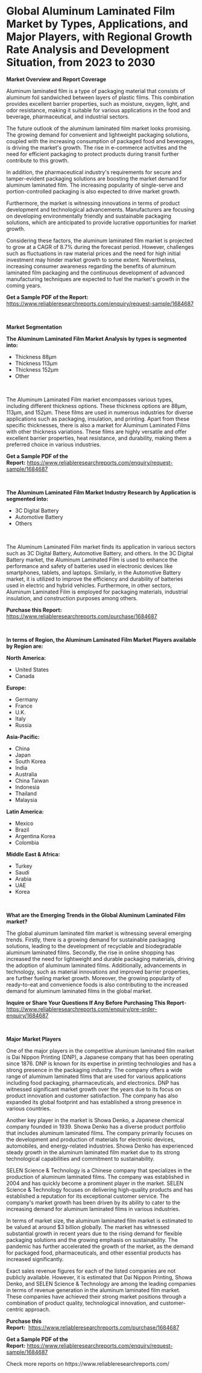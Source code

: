 <p><h1>Global Aluminum Laminated Film Market by Types, Applications, and Major Players, with Regional Growth Rate Analysis and Development Situation, from 2023 to 2030</h1></p><p><strong>Market Overview and Report Coverage</strong></p>
<p><p>Aluminum laminated film is a type of packaging material that consists of aluminum foil sandwiched between layers of plastic films. This combination provides excellent barrier properties, such as moisture, oxygen, light, and odor resistance, making it suitable for various applications in the food and beverage, pharmaceutical, and industrial sectors.</p><p>The future outlook of the aluminum laminated film market looks promising. The growing demand for convenient and lightweight packaging solutions, coupled with the increasing consumption of packaged food and beverages, is driving the market's growth. The rise in e-commerce activities and the need for efficient packaging to protect products during transit further contribute to this growth.</p><p>In addition, the pharmaceutical industry's requirements for secure and tamper-evident packaging solutions are boosting the market demand for aluminum laminated film. The increasing popularity of single-serve and portion-controlled packaging is also expected to drive market growth.</p><p>Furthermore, the market is witnessing innovations in terms of product development and technological advancements. Manufacturers are focusing on developing environmentally friendly and sustainable packaging solutions, which are anticipated to provide lucrative opportunities for market growth.</p><p>Considering these factors, the aluminum laminated film market is projected to grow at a CAGR of 8.7% during the forecast period. However, challenges such as fluctuations in raw material prices and the need for high initial investment may hinder market growth to some extent. Nevertheless, increasing consumer awareness regarding the benefits of aluminum laminated film packaging and the continuous development of advanced manufacturing techniques are expected to fuel the market's growth in the coming years.</p></p>
<p><strong>Get a Sample PDF of the Report:</strong> <a href="https://www.reliableresearchreports.com/enquiry/request-sample/1684687">https://www.reliableresearchreports.com/enquiry/request-sample/1684687</a></p>
<p>&nbsp;</p>
<p><strong>Market Segmentation</strong></p>
<p><strong>The Aluminum Laminated Film Market Analysis by types is segmented into:</strong></p>
<p><ul><li>Thickness 88μm</li><li>Thickness 113μm</li><li>Thickness 152μm</li><li>Other</li></ul></p>
<p>&nbsp;</p>
<p><p>The Aluminum Laminated Film market encompasses various types, including different thickness options. These thickness options are 88μm, 113μm, and 152μm. These films are used in numerous industries for diverse applications such as packaging, insulation, and printing. Apart from these specific thicknesses, there is also a market for Aluminum Laminated Films with other thickness variations. These films are highly versatile and offer excellent barrier properties, heat resistance, and durability, making them a preferred choice in various industries.</p></p>
<p><strong>Get a Sample PDF of the Report:</strong>&nbsp;<a href="https://www.reliableresearchreports.com/enquiry/request-sample/1684687">https://www.reliableresearchreports.com/enquiry/request-sample/1684687</a></p>
<p>&nbsp;</p>
<p><strong>The Aluminum Laminated Film Market Industry Research by Application is segmented into:</strong></p>
<p><ul><li>3C Digital Battery</li><li>Automotive Battery</li><li>Others</li></ul></p>
<p>&nbsp;</p>
<p><p>The Aluminum Laminated Film market finds its application in various sectors such as 3C Digital Battery, Automotive Battery, and others. In the 3C Digital Battery market, the Aluminum Laminated Film is used to enhance the performance and safety of batteries used in electronic devices like smartphones, tablets, and laptops. Similarly, in the Automotive Battery market, it is utilized to improve the efficiency and durability of batteries used in electric and hybrid vehicles. Furthermore, in other sectors, Aluminum Laminated Film is employed for packaging materials, industrial insulation, and construction purposes among others.</p></p>
<p><strong>Purchase this Report:</strong>&nbsp; <a href="https://www.reliableresearchreports.com/purchase/1684687">https://www.reliableresearchreports.com/purchase/1684687</a></p>
<p>&nbsp;</p>
<p><strong>In terms of Region, the Aluminum Laminated Film Market Players available by Region are:</strong></p>
<p>
    <p> <strong> North America: </strong>
        <ul>
            <li>United States</li>
            <li>Canada</li>
        </ul>
        </p> 
    <p> <strong> Europe: </strong>
        <ul>
            <li>Germany</li>
            <li>France</li>
            <li>U.K.</li>
            <li>Italy</li>
            <li>Russia</li>
        </ul>
        </p> 
    <p> <strong> Asia-Pacific: </strong>
        <ul>
            <li>China</li>
            <li>Japan</li>
            <li>South Korea</li>
            <li>India</li>
            <li>Australia</li>
            <li>China Taiwan</li>
            <li>Indonesia</li>
            <li>Thailand</li>
            <li>Malaysia</li>
        </ul>
        </p> 
    <p> <strong> Latin America: </strong>
        <ul>
            <li>Mexico</li>
            <li>Brazil</li>
            <li>Argentina Korea</li>
            <li>Colombia</li>
        </ul>
        </p> 
    <p> <strong> Middle East & Africa: </strong>
        <ul>
            <li>Turkey</li>
            <li>Saudi</li>
            <li>Arabia</li>
            <li>UAE</li>
            <li>Korea</li>
        </ul>
    </p>
    </p>
<p>&nbsp;</p>
<p><strong>What are the Emerging Trends in the Global Aluminum Laminated Film market?</strong></p>
<p><p>The global aluminum laminated film market is witnessing several emerging trends. Firstly, there is a growing demand for sustainable packaging solutions, leading to the development of recyclable and biodegradable aluminum laminated films. Secondly, the rise in online shopping has increased the need for lightweight and durable packaging materials, driving the adoption of aluminum laminated films. Additionally, advancements in technology, such as material innovations and improved barrier properties, are further fueling market growth. Moreover, the growing popularity of ready-to-eat and convenience foods is also contributing to the increased demand for aluminum laminated films in the global market.</p></p>
<p><strong>Inquire or Share Your Questions If Any Before Purchasing This Report</strong>- <a href="https://www.reliableresearchreports.com/enquiry/pre-order-enquiry/1684687">https://www.reliableresearchreports.com/enquiry/pre-order-enquiry/1684687</a></p>
<p>&nbsp;</p>
<p><strong>Major Market Players</strong></p>
<p><p>One of the major players in the competitive aluminum laminated film market is Dai Nippon Printing (DNP), a Japanese company that has been operating since 1876. DNP is known for its expertise in printing technologies and has a strong presence in the packaging industry. The company offers a wide range of aluminum laminated films that are used for various applications including food packaging, pharmaceuticals, and electronics. DNP has witnessed significant market growth over the years due to its focus on product innovation and customer satisfaction. The company has also expanded its global footprint and has established a strong presence in various countries.</p><p>Another key player in the market is Showa Denko, a Japanese chemical company founded in 1939. Showa Denko has a diverse product portfolio that includes aluminum laminated films. The company primarily focuses on the development and production of materials for electronic devices, automobiles, and energy-related industries. Showa Denko has experienced steady growth in the aluminum laminated film market due to its strong technological capabilities and commitment to sustainability.</p><p>SELEN Science & Technology is a Chinese company that specializes in the production of aluminum laminated films. The company was established in 2004 and has quickly become a prominent player in the market. SELEN Science & Technology focuses on delivering high-quality products and has established a reputation for its exceptional customer service. The company's market growth has been driven by its ability to cater to the increasing demand for aluminum laminated films in various industries.</p><p>In terms of market size, the aluminum laminated film market is estimated to be valued at around $3 billion globally. The market has witnessed substantial growth in recent years due to the rising demand for flexible packaging solutions and the growing emphasis on sustainability. The pandemic has further accelerated the growth of the market, as the demand for packaged food, pharmaceuticals, and other essential products has increased significantly.</p><p>Exact sales revenue figures for each of the listed companies are not publicly available. However, it is estimated that Dai Nippon Printing, Showa Denko, and SELEN Science & Technology are among the leading companies in terms of revenue generation in the aluminum laminated film market. These companies have achieved their strong market positions through a combination of product quality, technological innovation, and customer-centric approach.</p></p>
<p><strong>Purchase this Report:</strong>&nbsp;&nbsp;<a href="https://www.reliableresearchreports.com/purchase/1684687">https://www.reliableresearchreports.com/purchase/1684687</a></p>
<p></p>
<p><strong>Get a Sample PDF of the Report:</strong>&nbsp;<a href="https://www.reliableresearchreports.com/enquiry/request-sample/1684687">https://www.reliableresearchreports.com/enquiry/request-sample/1684687</a></p>
<p>Check more reports on https://www.reliableresearchreports.com/</p>